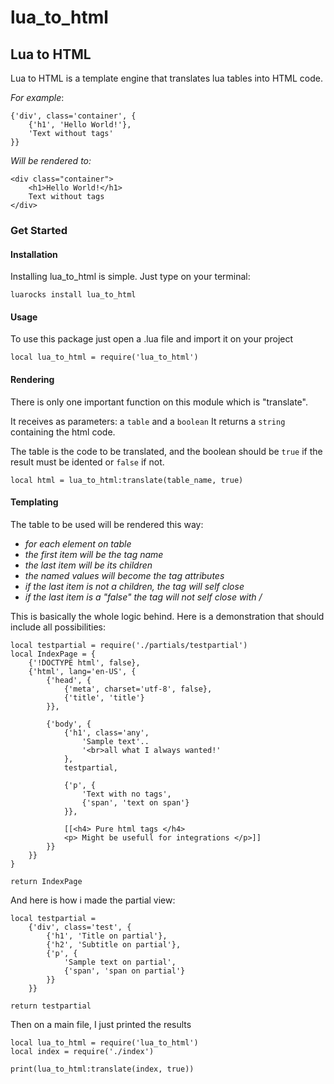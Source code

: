# lua_to_html

## Lua to HTML

Lua to HTML is a template engine that translates lua tables into HTML code.

*For example*:

    {'div', class='container', {
        {'h1', 'Hello World!'},
        'Text without tags'
    }}

*Will be rendered to:*

    <div class="container">
        <h1>Hello World!</h1>
        Text without tags
    </div>

### Get Started

#### Installation

Installing lua_to_html is simple.
Just type on your terminal:

    luarocks install lua_to_html

#### Usage

To use this package just open a .lua file and import it on your project

    local lua_to_html = require('lua_to_html')

#### Rendering

There is only one important function on this module which is "translate".

It receives as parameters: a `table` and a `boolean`
It returns a `string` containing the html code.

The table is the code to be translated, and the boolean should be `true` if the result must be idented or `false` if not.

    local html = lua_to_html:translate(table_name, true)

#### Templating

The table to be used will be rendered this way:

* *for each element on table*
* *the first item will be the tag name* 
* *the last item will be its children* 
* *the named values will become the tag attributes* 
* *if the last item is not a children, the tag will self close* 
* *if the last item is a "false" the tag will not self close with /*

This is basically the whole logic behind.
Here is a demonstration that should include all possibilities:

    local testpartial = require('./partials/testpartial')
    local IndexPage = {
        {'!DOCTYPE html', false},
        {'html', lang='en-US', {
            {'head', {
                {'meta', charset='utf-8', false},
                {'title', 'title'}
            }},

            {'body', {
                {'h1', class='any', 
                    'Sample text'..
                    '<br>all what I always wanted!'
                },
                testpartial,

                {'p', {
                    'Text with no tags', 
                    {'span', 'text on span'}
                }},

                [[<h4> Pure html tags </h4>
                <p> Might be usefull for integrations </p>]]
            }}
        }}
    }

    return IndexPage

And here is how i made the partial view:

    local testpartial = 
        {'div', class='test', {
            {'h1', 'Title on partial'},
            {'h2', 'Subtitle on partial'},
            {'p', {
                'Sample text on partial',
                {'span', 'span on partial'}
            }}
        }}

    return testpartial

Then on a main file, I just printed the results

    local lua_to_html = require('lua_to_html')
    local index = require('./index')

    print(lua_to_html:translate(index, true))
